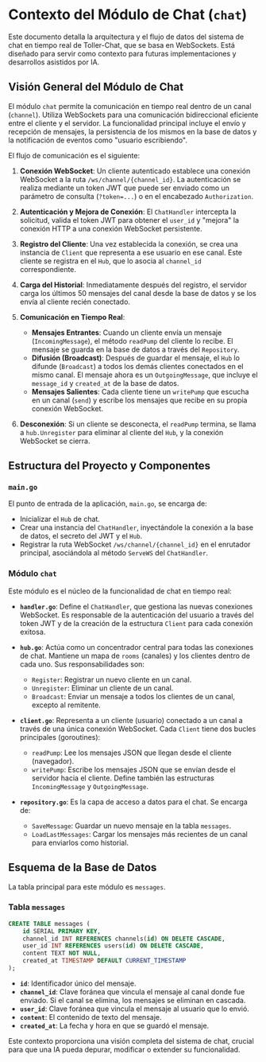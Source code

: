 
# Contexto del Módulo de Chat (`chat`)

Este documento detalla la arquitectura y el flujo de datos del sistema de chat en tiempo real de Toller-Chat, que se basa en WebSockets. Está diseñado para servir como contexto para futuras implementaciones y desarrollos asistidos por IA.

## Visión General del Módulo de Chat

El módulo `chat` permite la comunicación en tiempo real dentro de un canal (`channel`). Utiliza WebSockets para una comunicación bidireccional eficiente entre el cliente y el servidor. La funcionalidad principal incluye el envío y recepción de mensajes, la persistencia de los mismos en la base de datos y la notificación de eventos como "usuario escribiendo".

El flujo de comunicación es el siguiente:

1.  **Conexión WebSocket**: Un cliente autenticado establece una conexión WebSocket a la ruta `/ws/channel/{channel_id}`. La autenticación se realiza mediante un token JWT que puede ser enviado como un parámetro de consulta (`?token=...`) o en el encabezado `Authorization`.

2.  **Autenticación y Mejora de Conexión**: El `ChatHandler` intercepta la solicitud, valida el token JWT para obtener el `user_id` y "mejora" la conexión HTTP a una conexión WebSocket persistente.

3.  **Registro del Cliente**: Una vez establecida la conexión, se crea una instancia de `Client` que representa a ese usuario en ese canal. Este cliente se registra en el `Hub`, que lo asocia al `channel_id` correspondiente.

4.  **Carga del Historial**: Inmediatamente después del registro, el servidor carga los últimos 50 mensajes del canal desde la base de datos y se los envía al cliente recién conectado.

5.  **Comunicación en Tiempo Real**:
    *   **Mensajes Entrantes**: Cuando un cliente envía un mensaje (`IncomingMessage`), el método `readPump` del cliente lo recibe. El mensaje se guarda en la base de datos a través del `Repository`.
    *   **Difusión (Broadcast)**: Después de guardar el mensaje, el `Hub` lo difunde (`Broadcast`) a todos los demás clientes conectados en el mismo canal. El mensaje ahora es un `OutgoingMessage`, que incluye el `message_id` y `created_at` de la base de datos.
    *   **Mensajes Salientes**: Cada cliente tiene un `writePump` que escucha en un canal (`send`) y escribe los mensajes que recibe en su propia conexión WebSocket.

6.  **Desconexión**: Si un cliente se desconecta, el `readPump` termina, se llama a `hub.Unregister` para eliminar al cliente del `Hub`, y la conexión WebSocket se cierra.

## Estructura del Proyecto y Componentes

### `main.go`

El punto de entrada de la aplicación, `main.go`, se encarga de:

*   Inicializar el `Hub` de chat.
*   Crear una instancia del `ChatHandler`, inyectándole la conexión a la base de datos, el secreto del JWT y el `Hub`.
*   Registrar la ruta WebSocket `/ws/channel/{channel_id}` en el enrutador principal, asociándola al método `ServeWS` del `ChatHandler`.

### Módulo `chat`

Este módulo es el núcleo de la funcionalidad de chat en tiempo real:

*   **`handler.go`**: Define el `ChatHandler`, que gestiona las nuevas conexiones WebSocket. Es responsable de la autenticación del usuario a través del token JWT y de la creación de la estructura `Client` para cada conexión exitosa.

*   **`hub.go`**: Actúa como un concentrador central para todas las conexiones de chat. Mantiene un mapa de `rooms` (canales) y los clientes dentro de cada uno. Sus responsabilidades son:
    *   `Register`: Registrar un nuevo cliente en un canal.
    *   `Unregister`: Eliminar un cliente de un canal.
    *   `Broadcast`: Enviar un mensaje a todos los clientes de un canal, excepto al remitente.

*   **`client.go`**: Representa a un cliente (usuario) conectado a un canal a través de una única conexión WebSocket. Cada `Client` tiene dos bucles principales (goroutines):
    *   `readPump`: Lee los mensajes JSON que llegan desde el cliente (navegador).
    *   `writePump`: Escribe los mensajes JSON que se envían desde el servidor hacia el cliente.
    Define también las estructuras `IncomingMessage` y `OutgoingMessage`.

*   **`repository.go`**: Es la capa de acceso a datos para el chat. Se encarga de:
    *   `SaveMessage`: Guardar un nuevo mensaje en la tabla `messages`.
    *   `LoadLastMessages`: Cargar los mensajes más recientes de un canal para enviarlos como historial.

## Esquema de la Base de Datos

La tabla principal para este módulo es `messages`.

### Tabla `messages`

```sql
CREATE TABLE messages (
    id SERIAL PRIMARY KEY,
    channel_id INT REFERENCES channels(id) ON DELETE CASCADE,
    user_id INT REFERENCES users(id) ON DELETE CASCADE,
    content TEXT NOT NULL,
    created_at TIMESTAMP DEFAULT CURRENT_TIMESTAMP
);
```

*   **`id`**: Identificador único del mensaje.
*   **`channel_id`**: Clave foránea que vincula el mensaje al canal donde fue enviado. Si el canal se elimina, los mensajes se eliminan en cascada.
*   **`user_id`**: Clave foránea que vincula el mensaje al usuario que lo envió.
*   **`content`**: El contenido de texto del mensaje.
*   **`created_at`**: La fecha y hora en que se guardó el mensaje.

Este contexto proporciona una visión completa del sistema de chat, crucial para que una IA pueda depurar, modificar o extender su funcionalidad.
